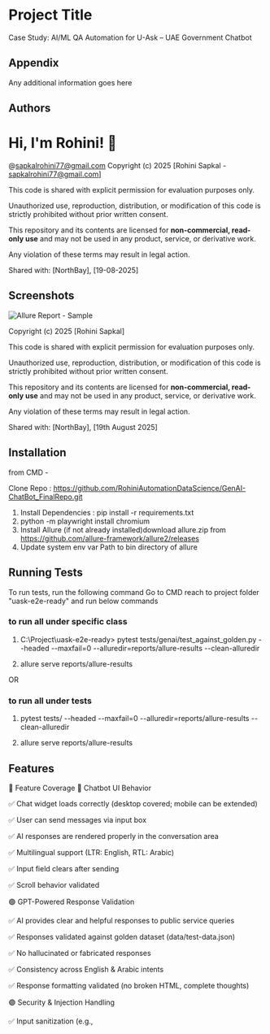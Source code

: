 
# Project Title

Case Study: AI/ML QA Automation for U-Ask – UAE Government Chatbot


## Appendix
Any additional information goes here


## Authors
# Hi, I'm Rohini! 👋

@sapkalrohini77@gmail.com
Copyright (c) 2025 [Rohini Sapkal - sapkalrohini77@gmail.com]

This code is shared with explicit permission for evaluation purposes only.

Unauthorized use, reproduction, distribution, or modification of this code 
is strictly prohibited without prior written consent.

This repository and its contents are licensed for **non-commercial, read-only use**
and may not be used in any product, service, or derivative work.

Any violation of these terms may result in legal action.

Shared with: [NorthBay], [19-08-2025]

## Screenshots
![Allure Report - Sample](https://github.com/user-attachments/assets/5c502303-d94b-4c9b-996d-501f15349f8c)


Copyright (c) 2025 [Rohini Sapkal]

This code is shared with explicit permission for evaluation purposes only.

Unauthorized use, reproduction, distribution, or modification of this code 
is strictly prohibited without prior written consent.

This repository and its contents are licensed for **non-commercial, read-only use**
and may not be used in any product, service, or derivative work.

Any violation of these terms may result in legal action.

Shared with: [NorthBay], [19th August 2025]

## Installation 

from CMD -

Clone Repo : https://github.com/RohiniAutomationDataScience/GenAI-ChatBot_FinalRepo.git

1. Install Dependencies : pip install -r requirements.txt
2. python -m playwright install chromium
3. Install Allure (if not already installed)download allure.zip  from  https://github.com/allure-framework/allure2/releases
4. Update system env var  Path to bin directory of allure


## Running Tests

To run tests, run the following command 
Go to CMD reach to project folder  "uask-e2e-ready" and run below commands

### to run all under specific class
1. C:\Project\uask-e2e-ready>    pytest tests/genai/test_against_golden.py --headed --maxfail=0 --alluredir=reports/allure-results --clean-alluredir

2. allure serve reports/allure-results

OR 
### to run all under tests
1. pytest tests/ --headed --maxfail=0 --alluredir=reports/allure-results --clean-alluredir   

2. allure serve reports/allure-results



 
## Features
📌 Feature Coverage
🔵 Chatbot UI Behavior

✅ Chat widget loads correctly (desktop covered; mobile can be extended)

✅ User can send messages via input box

✅ AI responses are rendered properly in the conversation area

✅ Multilingual support (LTR: English, RTL: Arabic)

✅ Input field clears after sending

✅ Scroll behavior validated

🟢 GPT-Powered Response Validation

✅ AI provides clear and helpful responses to public service queries

✅ Responses validated against golden dataset (data/test-data.json)

✅ No hallucinated or fabricated responses

✅ Consistency across English & Arabic intents

✅ Response formatting validated (no broken HTML, complete thoughts)

🟣 Security & Injection Handling

✅ Input sanitization (e.g., <script> handled safely)

✅ AI protected against malicious prompt injection
## Project Overview


🏗️ Project Architecture Overview
uask-e2e-ready/
├── config/
│   └── .env                  # Environment variables
├── data/
│   └── test-data.json        # Test prompts + expected outputs (EN/AR)
├── lib/utils/                # Utility modules
│   ├── auth.py               # Authentication helpers
│   ├── chat.py               # Chatbot interaction helpers
│   ├── common.py             # Common test utils
│   ├── reporting.py          # Custom test reporting
│   └── semantics.py          # Semantic similarity checks
├── tests/
│   ├── ui/                   # UI behavior tests
│   │   ├── test_widget_load.py
│   │   ├── test_i18n.py
│   │   └── test_security.py
│   └── genai/                # AI/ML response validation tests
│       ├── test_against_golden.py
│       ├── test_quality_extras.py
│       └── test_semantic.py
├── README.md                 # How to run tests + setup
├── pytest.ini                # Pytest config
├── requirements.txt          # Dependencies
└── .github/workflows/ci.yml  # CI/CD pipeline
## Usage/Examples 


NA```


## Code/snippest
![codeSnippest 1](https://github.com/user-attachments/assets/e20aa293-2eae-4a45-8b98-fb2d4ddfe8e2)
<img width="1632" height="556" alt="codeSnippest 2 jpg" src="https://github.com/user-attachments/assets/54ebcae1-6cd0-49b8-9d54-40676f247b2f" />
<img width="1917" height="1064" alt="codeSnippest 3 jpg" src="https://github.com/user-attachments/assets/53bef3d7-785c-411b-9eb5-03fd754c8812" />




## Tech Stack

pytest==8.2.2
playwright==1.46.0
pytest-xdist==3.6.1
python-dotenv==1.0.1
allure-pytest==2.13.5
requests==2.32.3
sentence-transformers==2.7.0
torch>=2.1.0

